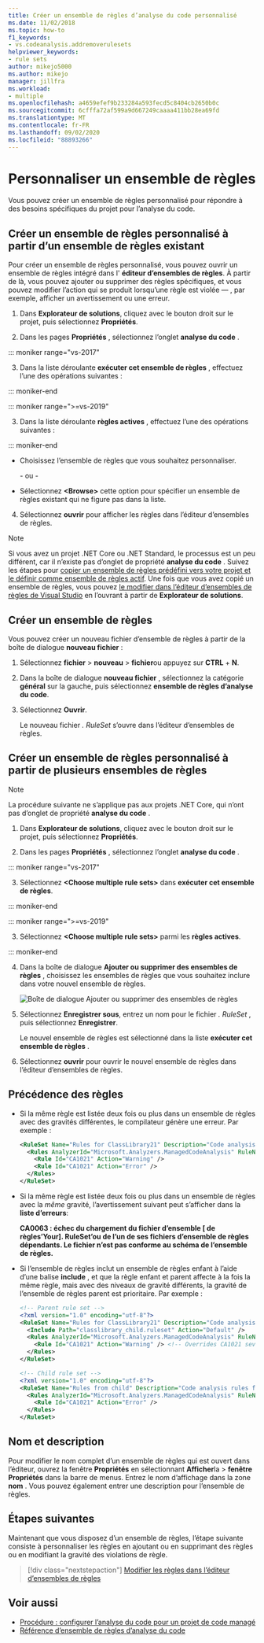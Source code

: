 ```yaml
---
title: Créer un ensemble de règles d’analyse du code personnalisé
ms.date: 11/02/2018
ms.topic: how-to
f1_keywords:
- vs.codeanalysis.addremoverulesets
helpviewer_keywords:
- rule sets
author: mikejo5000
ms.author: mikejo
manager: jillfra
ms.workload:
- multiple
ms.openlocfilehash: a4659efef9b233284a593fecd5c8404cb2650b0c
ms.sourcegitcommit: 6cfffa72af599a9d667249caaaa411bb28ea69fd
ms.translationtype: MT
ms.contentlocale: fr-FR
ms.lasthandoff: 09/02/2020
ms.locfileid: "88893266"
---
```

# <a name="customize-a-rule-set"></a>Personnaliser un ensemble de règles

Vous pouvez créer un ensemble de règles personnalisé pour répondre à des besoins spécifiques du projet pour l’analyse du code.

## <a name="create-a-custom-rule-set-from-an-existing-rule-set"></a>Créer un ensemble de règles personnalisé à partir d’un ensemble de règles existant

Pour créer un ensemble de règles personnalisé, vous pouvez ouvrir un ensemble de règles intégré dans l' **éditeur d’ensembles de règles**. À partir de là, vous pouvez ajouter ou supprimer des règles spécifiques, et vous pouvez modifier l’action qui se produit lorsqu’une règle est violée &mdash; , par exemple, afficher un avertissement ou une erreur.

1. Dans **Explorateur de solutions**, cliquez avec le bouton droit sur le projet, puis sélectionnez **Propriétés**.

2. Dans les pages **Propriétés** , sélectionnez l’onglet **analyse du code** .

::: moniker range="vs-2017"

3. Dans la liste déroulante **exécuter cet ensemble de règles** , effectuez l’une des opérations suivantes :

::: moniker-end

::: moniker range=">=vs-2019"

3. Dans la liste déroulante **règles actives** , effectuez l’une des opérations suivantes :

::: moniker-end

   - Choisissez l’ensemble de règles que vous souhaitez personnaliser.

     \- ou -

   - Sélectionnez **\<Browse>** cette option pour spécifier un ensemble de règles existant qui ne figure pas dans la liste.

4. Sélectionnez **ouvrir** pour afficher les règles dans l’éditeur d’ensembles de règles.

> [!NOTE]
> Si vous avez un projet .NET Core ou .NET Standard, le processus est un peu différent, car il n’existe pas d’onglet de propriété **analyse du code** . Suivez les étapes pour [copier un ensemble de règles prédéfini vers votre projet et le définir comme ensemble de règles actif](analyzer-rule-sets.md). Une fois que vous avez copié un ensemble de règles, vous pouvez [le modifier dans l’éditeur d’ensembles de règles de Visual Studio](working-in-the-code-analysis-rule-set-editor.md) en l’ouvrant à partir de **Explorateur de solutions**.

## <a name="create-a-new-rule-set"></a>Créer un ensemble de règles

Vous pouvez créer un nouveau fichier d’ensemble de règles à partir de la boîte de dialogue **nouveau fichier** :

1. Sélectionnez **fichier**  >  **nouveau**  >  **fichier**ou appuyez sur **CTRL** + **N**.

2. Dans la boîte de dialogue **nouveau fichier** , sélectionnez la catégorie **général** sur la gauche, puis sélectionnez **ensemble de règles d’analyse du code**.

3. Sélectionnez **Ouvrir**.

   Le nouveau fichier *. RuleSet* s’ouvre dans l’éditeur d’ensembles de règles.

## <a name="create-a-custom-rule-set-from-multiple-rule-sets"></a>Créer un ensemble de règles personnalisé à partir de plusieurs ensembles de règles

> [!NOTE]
> La procédure suivante ne s’applique pas aux projets .NET Core, qui n’ont pas d’onglet de propriété **analyse du code** .

1. Dans **Explorateur de solutions**, cliquez avec le bouton droit sur le projet, puis sélectionnez **Propriétés**.

2. Dans les pages **Propriétés** , sélectionnez l’onglet **analyse du code** .

::: moniker range="vs-2017"

3. Sélectionnez **\<Choose multiple rule sets>** dans **exécuter cet ensemble de règles**.

::: moniker-end

::: moniker range=">=vs-2019"

3. Sélectionnez **\<Choose multiple rule sets>** parmi les **règles actives**.

::: moniker-end

4. Dans la boîte de dialogue **Ajouter ou supprimer des ensembles de règles** , choisissez les ensembles de règles que vous souhaitez inclure dans votre nouvel ensemble de règles.

   ![Boîte de dialogue Ajouter ou supprimer des ensembles de règles](media/add-remove-rule-sets.png)

5. Sélectionnez **Enregistrer sous**, entrez un nom pour le fichier *. RuleSet* , puis sélectionnez **Enregistrer**.

   Le nouvel ensemble de règles est sélectionné dans la liste **exécuter cet ensemble de règles** .

6. Sélectionnez **ouvrir** pour ouvrir le nouvel ensemble de règles dans l’éditeur d’ensembles de règles.

## <a name="rule-precedence"></a>Précédence des règles

- Si la même règle est listée deux fois ou plus dans un ensemble de règles avec des gravités différentes, le compilateur génère une erreur. Par exemple :

   ```xml
   <RuleSet Name="Rules for ClassLibrary21" Description="Code analysis rules for ClassLibrary21.csproj." ToolsVersion="15.0">
     <Rules AnalyzerId="Microsoft.Analyzers.ManagedCodeAnalysis" RuleNamespace="Microsoft.Rules.Managed">
       <Rule Id="CA1021" Action="Warning" />
       <Rule Id="CA1021" Action="Error" />
     </Rules>
   </RuleSet>
   ```

- Si la même règle est listée deux fois ou plus dans un ensemble de règles avec la *même* gravité, l’avertissement suivant peut s’afficher dans la **liste d’erreurs**:

   **CA0063 : échec du chargement du fichier d’ensemble \[ de règles’Your]. RuleSet’ou de l’un de ses fichiers d’ensemble de règles dépendants. Le fichier n’est pas conforme au schéma de l’ensemble de règles.**

- Si l’ensemble de règles inclut un ensemble de règles enfant à l’aide d’une balise **include** , et que la règle enfant et parent affecte à la fois la même règle, mais avec des niveaux de gravité différents, la gravité de l’ensemble de règles parent est prioritaire. Par exemple :

   ```xml
   <!-- Parent rule set -->
   <?xml version="1.0" encoding="utf-8"?>
   <RuleSet Name="Rules for ClassLibrary21" Description="Code analysis rules for ClassLibrary21.csproj." ToolsVersion="15.0">
     <Include Path="classlibrary_child.ruleset" Action="Default" />
     <Rules AnalyzerId="Microsoft.Analyzers.ManagedCodeAnalysis" RuleNamespace="Microsoft.Rules.Managed">
       <Rule Id="CA1021" Action="Warning" /> <!-- Overrides CA1021 severity from child rule set -->
     </Rules>
   </RuleSet>

   <!-- Child rule set -->
   <?xml version="1.0" encoding="utf-8"?>
   <RuleSet Name="Rules from child" Description="Code analysis rules from child." ToolsVersion="15.0">
     <Rules AnalyzerId="Microsoft.Analyzers.ManagedCodeAnalysis" RuleNamespace="Microsoft.Rules.Managed">
       <Rule Id="CA1021" Action="Error" />
     </Rules>
   </RuleSet>
   ```

## <a name="name-and-description"></a>Nom et description

Pour modifier le nom complet d’un ensemble de règles qui est ouvert dans l’éditeur, ouvrez la fenêtre **Propriétés** en sélectionnant **Afficher**la  >  **fenêtre Propriétés** dans la barre de menus. Entrez le nom d’affichage dans la zone **nom** . Vous pouvez également entrer une description pour l’ensemble de règles.

## <a name="next-steps"></a>Étapes suivantes

Maintenant que vous disposez d’un ensemble de règles, l’étape suivante consiste à personnaliser les règles en ajoutant ou en supprimant des règles ou en modifiant la gravité des violations de règle.

> [!div class="nextstepaction"]
> [Modifier les règles dans l’éditeur d’ensembles de règles](../code-quality/working-in-the-code-analysis-rule-set-editor.md)

## <a name="see-also"></a>Voir aussi

- [Procédure : configurer l’analyse du code pour un projet de code managé](../code-quality/how-to-configure-code-analysis-for-a-managed-code-project.md)
- [Référence d’ensemble de règles d’analyse du code](../code-quality/rule-set-reference.md)
